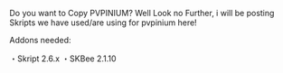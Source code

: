 Do you want to Copy PVPINIUM?
Well Look no Further, i will be posting Skripts we have used/are using for pvpinium here!

Addons needed:

・Skript 2.6.x
・SKBee 2.1.10
